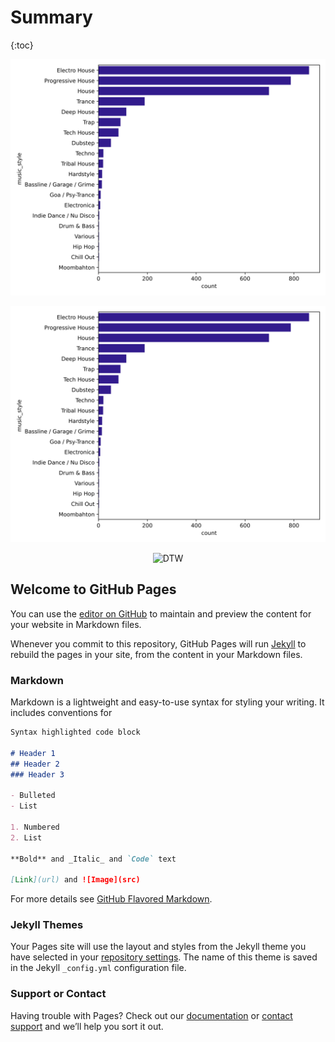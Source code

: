 # Summary

{:toc}


![mix genre counts](img/mix_genre.svg?raw=true)

<p align="center">
  <img src="img/mix_genre.svg?raw=true"
       alt="DTW"/>
</p>

<p align="center">
  <img src="https://github.com/mir-aidj/djmix-analysis/blob/master/img/mix_genre.svg?raw=true"
       alt="DTW"/>
</p>



## Welcome to GitHub Pages

You can use the [editor on GitHub](https://github.com/mir-aidj/djmix-analysis/edit/master/index.md) to maintain and preview the content for your website in Markdown files.

Whenever you commit to this repository, GitHub Pages will run [Jekyll](https://jekyllrb.com/) to rebuild the pages in your site, from the content in your Markdown files.

### Markdown

Markdown is a lightweight and easy-to-use syntax for styling your writing. It includes conventions for

```markdown
Syntax highlighted code block

# Header 1
## Header 2
### Header 3

- Bulleted
- List

1. Numbered
2. List

**Bold** and _Italic_ and `Code` text

[Link](url) and ![Image](src)
```

For more details see [GitHub Flavored Markdown](https://guides.github.com/features/mastering-markdown/).

### Jekyll Themes

Your Pages site will use the layout and styles from the Jekyll theme you have selected in your [repository settings](https://github.com/mir-aidj/djmix-analysis/settings). The name of this theme is saved in the Jekyll `_config.yml` configuration file.

### Support or Contact

Having trouble with Pages? Check out our [documentation](https://help.github.com/categories/github-pages-basics/) or [contact support](https://github.com/contact) and we’ll help you sort it out.
